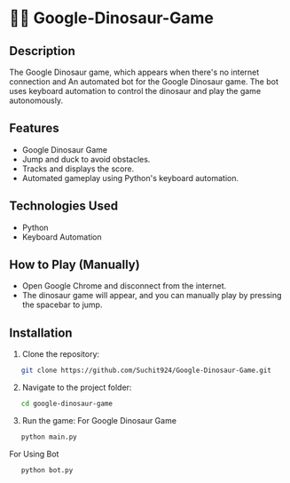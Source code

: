 # 🐱‍🐉 Google-Dinosaur-Game

## Description
The Google Dinosaur game, which appears when there's no internet connection and An automated bot for the Google Dinosaur game. The bot uses keyboard automation to control the dinosaur and play the game autonomously.

## Features
- Google Dinosaur Game
- Jump and duck to avoid obstacles.
- Tracks and displays the score.
-  Automated gameplay using Python's keyboard automation.

## Technologies Used
- Python
- Keyboard Automation

## How to Play (Manually)
- Open Google Chrome and disconnect from the internet.
- The dinosaur game will appear, and you can manually play by pressing the spacebar to jump.

## Installation
1. Clone the repository:
```bash
   git clone https://github.com/Suchit924/Google-Dinosaur-Game.git
```
2. Navigate to the project folder:
```bash
   cd google-dinosaur-game
```
3. Run the game:
   For Google Dinosaur Game
```bash
   python main.py
```
   For Using Bot 
```bash
   python bot.py
